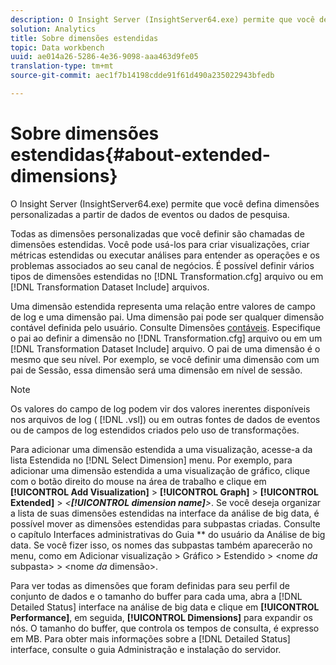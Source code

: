 ```yaml
---
description: O Insight Server (InsightServer64.exe) permite que você defina dimensões personalizadas a partir de dados de eventos ou dados de pesquisa.
solution: Analytics
title: Sobre dimensões estendidas
topic: Data workbench
uuid: ae014a26-5286-4e36-9098-aaa463d9fe05
translation-type: tm+mt
source-git-commit: aec1f7b14198cdde91f61d490a235022943bfedb

---
```



# Sobre dimensões estendidas{#about-extended-dimensions}

O Insight Server (InsightServer64.exe) permite que você defina dimensões personalizadas a partir de dados de eventos ou dados de pesquisa.

Todas as dimensões personalizadas que você definir são chamadas de dimensões estendidas. Você pode usá-los para criar visualizações, criar métricas estendidas ou executar análises para entender as operações e os problemas associados ao seu canal de negócios. É possível definir vários tipos de dimensões estendidas no [!DNL Transformation.cfg] arquivo ou em [!DNL Transformation Dataset Include] arquivos.

Uma dimensão estendida representa uma relação entre valores de campo de log e uma dimensão pai. Uma dimensão pai pode ser qualquer dimensão contável definida pelo usuário. Consulte Dimensões [contáveis](../../../home/c-dataset-const-proc/c-ex-dim/c-types-ex-dim/c-count-dim.md#concept-f28b633419494e7bbc510012dbfcc6f8). Especifique o pai ao definir a dimensão no [!DNL Transformation.cfg] arquivo ou em um [!DNL Transformation Dataset Include] arquivo. O pai de uma dimensão é o mesmo que seu nível. Por exemplo, se você definir uma dimensão com um pai de Sessão, essa dimensão será uma dimensão em nível de sessão.

>[!NOTE]
>
>Os valores do campo de log podem vir dos valores inerentes disponíveis nos arquivos de log ( [!DNL .vsl]) ou em outras fontes de dados de eventos ou de campos de log estendidos criados pelo uso de transformações.

Para adicionar uma dimensão estendida a uma visualização, acesse-a da lista Estendida no [!DNL Select Dimension] menu. Por exemplo, para adicionar uma dimensão estendida a uma visualização de gráfico, clique com o botão direito do mouse na área de trabalho e clique em **[!UICONTROL Add Visualization]** > **[!UICONTROL Graph]** > **[!UICONTROL Extended]** > *&lt;**[!UICONTROL dimension name]**>*. Se você deseja organizar a lista de suas dimensões estendidas na interface da análise de big data, é possível mover as dimensões estendidas para subpastas criadas. Consulte o capítulo Interfaces administrativas do Guia ** do usuário da Análise de big data. Se você fizer isso, os nomes das subpastas também aparecerão no menu, como em Adicionar visualização > Gráfico > Estendido > &lt;nome *da* subpasta> > &lt;nome *da* dimensão>.

Para ver todas as dimensões que foram definidas para seu perfil de conjunto de dados e o tamanho do buffer para cada uma, abra a [!DNL Detailed Status] interface na análise de big data e clique em **[!UICONTROL Performance]**, em seguida, **[!UICONTROL Dimensions]** para expandir os nós. O tamanho do buffer, que controla os tempos de consulta, é expresso em MB. Para obter mais informações sobre a [!DNL Detailed Status] interface, consulte o guia Administração e instalação do servidor.
